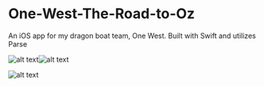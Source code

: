 # One-West-The-Road-to-Oz
An iOS app for my dragon boat team, One West.  Built with Swift and utilizes Parse

![alt text](http://i.imgur.com/YzzhBAA.png "Screenshot 1")![alt text](http://i.imgur.com/LGRqKJe.png "Screenshot 2")

![alt text](http://i.imgur.com/Y1iZhuR.png "Screenshot 3")
